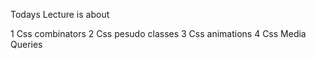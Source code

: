 Todays Lecture is about 

1 Css combinators
2 Css pesudo classes
3 Css animations
4 Css Media Queries